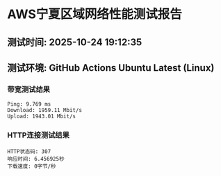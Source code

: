 # AWS宁夏区域网络性能测试报告
## 测试时间: 2025-10-24 19:12:35
## 测试环境: GitHub Actions Ubuntu Latest (Linux)

### 带宽测试结果
```
Ping: 9.769 ms
Download: 1959.11 Mbit/s
Upload: 1943.01 Mbit/s
```

### HTTP连接测试结果
```
HTTP状态码: 307
响应时间: 6.456925秒
下载速度: 0字节/秒
```

